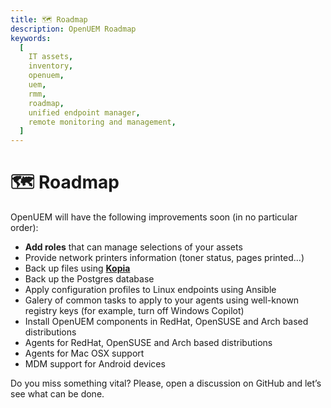 ```yaml
---
title: 🗺️ Roadmap
description: OpenUEM Roadmap
keywords:
  [
    IT assets,
    inventory,
    openuem,
    uem,
    rmm,
    roadmap,
    unified endpoint manager,
    remote monitoring and management,
  ]
---
```


# 🗺️ Roadmap

OpenUEM will have the following improvements soon (in no particular order):

- **Add roles** that can manage selections of your assets
- Provide network printers information (toner status, pages printed...)
- Back up files using [**Kopia**](https://kopia.io/)
- Back up the Postgres database
- Apply configuration profiles to Linux endpoints using Ansible
- Galery of common tasks to apply to your agents using well-known registry keys (for example, turn off Windows Copilot)
- Install OpenUEM components in RedHat, OpenSUSE and Arch based distributions
- Agents for RedHat, OpenSUSE and Arch based distributions
- Agents for Mac OSX support
- MDM support for Android devices

Do you miss something vital? Please, open a discussion on GitHub and let’s see what can be done.
